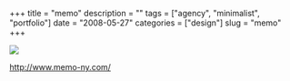 +++
title = "memo"
description = ""
tags = ["agency", "minimalist", "portfolio"]
date = "2008-05-27"
categories = ["design"]
slug = "memo"
+++


 

  <div id="screens-thumbs" class="clearfix">
    <div class="txt-center" id="design-submission"><a href="http://www.memo-ny.com/"><img id='bluga-thumbnail-1272' class='bluga-thumbnail large' src='http://media.konigi.com/bluga/
wt483bf2c790b3d_0.jpg'/></a></div>  
  </div>   
<p><a href="http://www.memo-ny.com/">http://www.memo-ny.com/</a></p>




